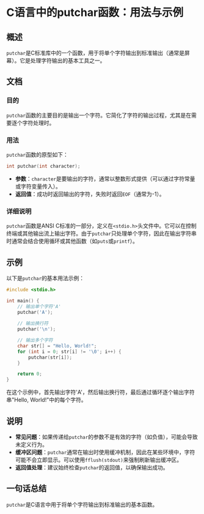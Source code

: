 <!--
Meta Description: # C语言中的putchar函数：用法与示例 ## 概述 `putchar`是C标准库中的一个函数，用于将单个字符输出到标准输出（通常是屏幕）。它是处理字符输出的基本工具之一。 ## 文档 ### 目的 `putchar`函数的主要目的是输出一个字符。它简化了字符的输出过程，尤其是在需要逐个字符处理...
Meta Keywords: putchar, int, str, character, stdio
-->

# C语言中的putchar函数：用法与示例

## 概述
`putchar`是C标准库中的一个函数，用于将单个字符输出到标准输出（通常是屏幕）。它是处理字符输出的基本工具之一。

## 文档
### 目的
`putchar`函数的主要目的是输出一个字符。它简化了字符的输出过程，尤其是在需要逐个字符处理时。

### 用法
`putchar`函数的原型如下：
```c
int putchar(int character);
```

- **参数**：`character`是要输出的字符，通常以整数形式提供（可以通过字符常量或字符变量传入）。
- **返回值**：成功时返回输出的字符，失败时返回`EOF`（通常为-1）。

### 详细说明
`putchar`函数是ANSI C标准的一部分，定义在`<stdio.h>`头文件中。它可以在控制终端或其他输出流上输出字符。由于`putchar`只处理单个字符，因此在输出字符串时通常会结合使用循环或其他函数（如`puts`或`printf`）。

## 示例
以下是`putchar`的基本用法示例：

```c
#include <stdio.h>

int main() {
    // 输出单个字符'A'
    putchar('A');
    
    // 输出换行符
    putchar('\n');

    // 输出多个字符
    char str[] = "Hello, World!";
    for (int i = 0; str[i] != '\0'; i++) {
        putchar(str[i]);
    }

    return 0;
}
```

在这个示例中，首先输出字符'A'，然后输出换行符，最后通过循环逐个输出字符串"Hello, World!"中的每个字符。

## 说明
- **常见问题**：如果传递给`putchar`的参数不是有效的字符（如负值），可能会导致未定义行为。
- **缓冲区问题**：`putchar`通常在输出时使用缓冲机制，因此在某些环境中，字符可能不会立即显示。可以使用`fflush(stdout)`来强制刷新输出缓冲区。
- **返回值处理**：建议始终检查`putchar`的返回值，以确保输出成功。

## 一句话总结
`putchar`是C语言中用于将单个字符输出到标准输出的基本函数。